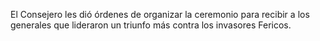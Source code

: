 El Consejero les dió órdenes de organizar la ceremonio para recibir a los
generales que lideraron un triunfo más contra los invasores Fericos.
